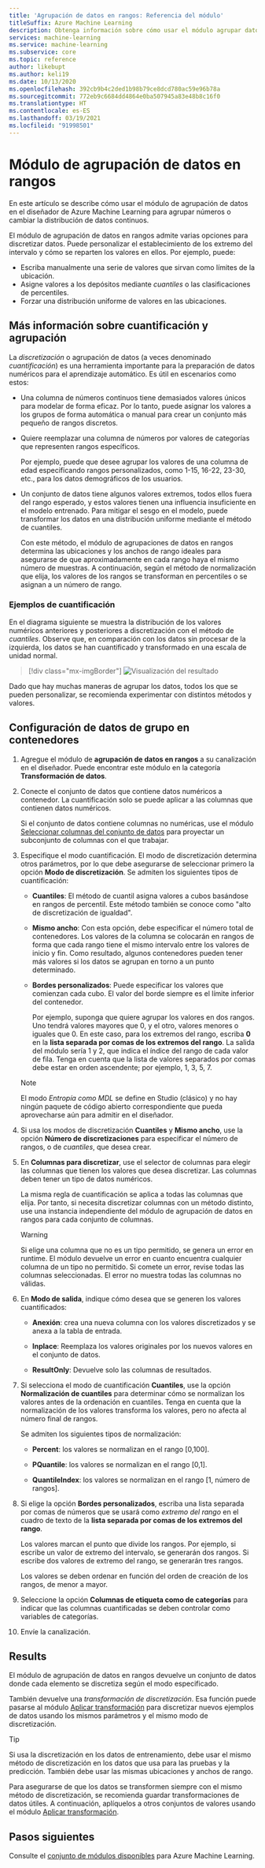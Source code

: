 ```yaml
---
title: 'Agrupación de datos en rangos: Referencia del módulo'
titleSuffix: Azure Machine Learning
description: Obtenga información sobre cómo usar el módulo agrupar datos en ubicaciones para agrupar números o cambiar la distribución de datos continuos.
services: machine-learning
ms.service: machine-learning
ms.subservice: core
ms.topic: reference
author: likebupt
ms.author: keli19
ms.date: 10/13/2020
ms.openlocfilehash: 392cb9b4c2ded1b98b79ce8dcd780ac59e96b78a
ms.sourcegitcommit: 772eb9c6684dd4864e0ba507945a83e48b8c16f0
ms.translationtype: HT
ms.contentlocale: es-ES
ms.lasthandoff: 03/19/2021
ms.locfileid: "91998501"
---
```

# <a name="group-data-into-bins-module"></a>Módulo de agrupación de datos en rangos

En este artículo se describe cómo usar el módulo de agrupación de datos en el diseñador de Azure Machine Learning para agrupar números o cambiar la distribución de datos continuos.

El módulo de agrupación de datos en rangos admite varias opciones para discretizar datos. Puede personalizar el establecimiento de los extremo del intervalo y cómo se reparten los valores en ellos. Por ejemplo, puede:  

+ Escriba manualmente una serie de valores que sirvan como límites de la ubicación.  
+ Asigne valores a los depósitos mediante *cuantiles* o las clasificaciones de percentiles.  
+ Forzar una distribución uniforme de valores en las ubicaciones.  

## <a name="more-about-binning-and-grouping"></a>Más información sobre cuantificación y agrupación

La *discretización* o agrupación de datos (a veces denominado *cuantificación*) es una herramienta importante para la preparación de datos numéricos para el aprendizaje automático. Es útil en escenarios como estos:

+ Una columna de números continuos tiene demasiados valores únicos para modelar de forma eficaz. Por lo tanto, puede asignar los valores a los grupos de forma automática o manual para crear un conjunto más pequeño de rangos discretos.

+ Quiere reemplazar una columna de números por valores de categorías que representen rangos específicos.

    Por ejemplo, puede que desee agrupar los valores de una columna de edad especificando rangos personalizados, como 1-15, 16-22, 23-30, etc., para los datos demográficos de los usuarios.

+ Un conjunto de datos tiene algunos valores extremos, todos ellos fuera del rango esperado, y estos valores tienen una influencia insuficiente en el modelo entrenado. Para mitigar el sesgo en el modelo, puede transformar los datos en una distribución uniforme mediante el método de cuantiles.

    Con este método, el módulo de agrupaciones de datos en rangos determina las ubicaciones y los anchos de rango ideales para asegurarse de que aproximadamente en cada rango haya el mismo número de muestras. A continuación, según el método de normalización que elija, los valores de los rangos se transforman en percentiles o se asignan a un número de rango.

### <a name="examples-of-binning"></a>Ejemplos de cuantificación

En el diagrama siguiente se muestra la distribución de los valores numéricos anteriores y posteriores a discretización con el método de *cuantiles*. Observe que, en comparación con los datos sin procesar de la izquierda, los datos se han cuantificado y transformado en una escala de unidad normal.  

> [!div class="mx-imgBorder"]
> ![Visualización del resultado](media/module/group-data-into-bins-result-example.png)

Dado que hay muchas maneras de agrupar los datos, todos los que se pueden personalizar, se recomienda experimentar con distintos métodos y valores. 

## <a name="how-to-configure-group-data-into-bins"></a>Configuración de datos de grupo en contenedores

1. Agregue el módulo de **agrupación de datos en rangos** a su canalización en el diseñador. Puede encontrar este módulo en la categoría **Transformación de datos**.

2. Conecte el conjunto de datos que contiene datos numéricos a contenedor. La cuantificación solo se puede aplicar a las columnas que contienen datos numéricos. 

    Si el conjunto de datos contiene columnas no numéricas, use el módulo [Seleccionar columnas del conjunto de datos](select-columns-in-dataset.md) para proyectar un subconjunto de columnas con el que trabajar.

3. Especifique el modo cuantificación. El modo de discretización determina otros parámetros, por lo que debe asegurarse de seleccionar primero la opción **Modo de discretización**. Se admiten los siguientes tipos de cuantificación:

    - **Cuantiles**: El método de cuantil asigna valores a cubos basándose en rangos de percentil. Este método también se conoce como "alto de discretización de igualdad".

    - **Mismo ancho**: Con esta opción, debe especificar el número total de contenedores. Los valores de la columna se colocarán en rangos de forma que cada rango tiene el mismo intervalo entre los valores de inicio y fin. Como resultado, algunos contenedores pueden tener más valores si los datos se agrupan en torno a un punto determinado.

    - **Bordes personalizados**: Puede especificar los valores que comienzan cada cubo. El valor del borde siempre es el límite inferior del contenedor. 
    
      Por ejemplo, suponga que quiere agrupar los valores en dos rangos. Uno tendrá valores mayores que 0, y el otro, valores menores o iguales que 0. En este caso, para los extremos del rango, escriba **0** en la **lista separada por comas de los extremos del rango**. La salida del módulo sería 1 y 2, que indica el índice del rango de cada valor de fila. Tenga en cuenta que la lista de valores separados por comas debe estar en orden ascendente; por ejemplo, 1, 3, 5, 7.
    
    > [!Note]
    > El modo *Entropía como MDL* se define en Studio (clásico) y no hay ningún paquete de código abierto correspondiente que pueda aprovecharse aún para admitir en el diseñador.        

4. Si usa los modos de discretización **Cuantiles** y **Mismo ancho**, use la opción **Número de discretizaciones** para especificar el número de rangos, o de *cuantiles*, que desea crear.

5. En **Columnas para discretizar**, use el selector de columnas para elegir las columnas que tienen los valores que desea discretizar. Las columnas deben tener un tipo de datos numéricos.

    La misma regla de cuantificación se aplica a todas las columnas que elija. Por tanto, si necesita discretizar columnas con un método distinto, use una instancia independiente del módulo de agrupación de datos en rangos para cada conjunto de columnas.

    > [!WARNING]
    > Si elige una columna que no es un tipo permitido, se genera un error en runtime. El módulo devuelve un error en cuanto encuentra cualquier columna de un tipo no permitido. Si comete un error, revise todas las columnas seleccionadas. El error no muestra todas las columnas no válidas.

6. En **Modo de salida**, indique cómo desea que se generen los valores cuantificados:

    + **Anexión**: crea una nueva columna con los valores discretizados y se anexa a la tabla de entrada.

    + **Inplace**: Reemplaza los valores originales por los nuevos valores en el conjunto de datos.

    + **ResultOnly**: Devuelve solo las columnas de resultados.

7. Si selecciona el modo de cuantificación **Cuantiles**, use la opción **Normalización de cuantiles** para determinar cómo se normalizan los valores antes de la ordenación en cuantiles. Tenga en cuenta que la normalización de los valores transforma los valores, pero no afecta al número final de rangos.

    Se admiten los siguientes tipos de normalización:

    + **Percent**: los valores se normalizan en el rango [0,100].

    + **PQuantile**: los valores se normalizan en el rango [0,1].

    + **QuantileIndex**:  los valores se normalizan en el rango [1, número de rangos].

8. Si elige la opción **Bordes personalizados**, escriba una lista separada por comas de números que se usará como *extremo del rango* en el cuadro de texto de la **lista separada por comas de los extremos del rango**. 

    Los valores marcan el punto que divide los rangos. Por ejemplo, si escribe un valor de extremo del intervalo, se generarán dos rangos. Si escribe dos valores de extremo del rango, se generarán tres rangos.

    Los valores se deben ordenar en función del orden de creación de los rangos, de menor a mayor.

10. Seleccione la opción **Columnas de etiqueta como de categorías** para indicar que las columnas cuantificadas se deben controlar como variables de categorías.

11. Envíe la canalización.

## <a name="results"></a>Results

El módulo de agrupación de datos en rangos devuelve un conjunto de datos donde cada elemento se discretiza según el modo especificado. 

También devuelve una *transformación de discretización*. Esa función puede pasarse al módulo [Aplicar transformación](apply-transformation.md) para discretizar nuevos ejemplos de datos usando los mismos parámetros y el mismo modo de discretización.  

> [!TIP]
> Si usa la discretización en los datos de entrenamiento, debe usar el mismo método de discretización en los datos que usa para las pruebas y la predicción. También debe usar las mismas ubicaciones y anchos de rango. 
> 
> Para asegurarse de que los datos se transformen siempre con el mismo método de discretización, se recomienda guardar transformaciones de datos útiles. A continuación, aplíquelos a otros conjuntos de valores usando el módulo [Aplicar transformación](apply-transformation.md).

## <a name="next-steps"></a>Pasos siguientes

Consulte el [conjunto de módulos disponibles](module-reference.md) para Azure Machine Learning. 
